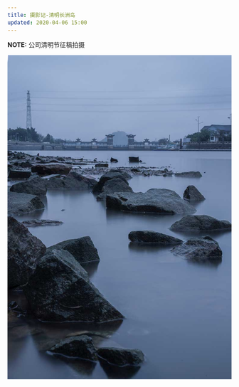 ```yaml
---
title: 摄影记-清明长洲岛
updated: 2020-04-06 15:00
---
```


**NOTE:** 公司清明节征稿拍摄

![长洲岛](/photos/changzhoudao.jpg)